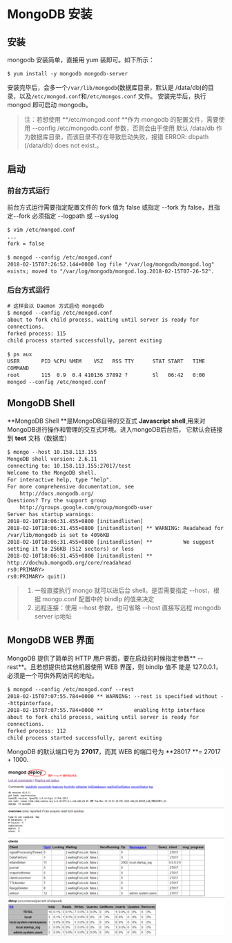 # MongoDB 安装
## 安装
mongodb 安装简单，直接用 yum 装即可。如下所示：
```
$ yum install -y mongodb mongodb-server
```
安装完毕后，会多一个`/var/lib/mongodb`(数据库目录，默认是 /data/db)的目录，以及`/etc/mongod.conf`和`/etc/mongos.conf` 文件。
安装完毕后，执行 mongod 即可启动 mongodb。
> 注：若想使用 **/etc/mongod.conf **作为 mongodb 的配置文件，需要使用 --config /etc/mongodb.conf 参数，否则会由于使用
默认 /data/db 作为数据库目录，而该目录不存在导致启动失败，报错 ERROR: dbpath (/data/db) does not exist.。

## 启动
### 前台方式运行
前台方式运行需要指定配置文件的 fork 值为 false 或指定 --fork 为 false，且指定--fork 必须指定 --logpath 或 --syslog
```
$ vim /etc/mongod.conf
...
fork = false

$ mongod --config /etc/mongod.conf
2018-02-15T07:26:52.144+0000 log file "/var/log/mongodb/mongod.log" exists; moved to "/var/log/mongodb/mongod.log.2018-02-15T07-26-52".
```

### 后台方式运行
```
# 这样会以 Daemon 方式启动 mongodb
$ mongod --config /etc/mongod.conf
about to fork child process, waiting until server is ready for connections.
forked process: 115
child process started successfully, parent exiting

$ ps aux
USER       PID %CPU %MEM    VSZ   RSS TTY      STAT START   TIME COMMAND
root       115  0.9  0.4 410136 37892 ?        Sl   06:42   0:00 mongod --config /etc/mongod.conf
```

## MongoDB Shell
**MongoDB Shell **是MongoDB自带的交互式 **Javascript shell**,用来对MongoDB进行操作和管理的交互式环境。进入mongoDB后台后，
它默认会链接到 **test** 文档（数据库）
```
$ mongo --host 10.158.113.155
MongoDB shell version: 2.6.11
connecting to: 10.158.113.155:27017/test
Welcome to the MongoDB shell.
For interactive help, type "help".
For more comprehensive documentation, see
    http://docs.mongodb.org/
Questions? Try the support group
    http://groups.google.com/group/mongodb-user
Server has startup warnings:
2018-02-10T18:06:31.455+0800 [initandlisten]
2018-02-10T18:06:31.455+0800 [initandlisten] ** WARNING: Readahead for /var/lib/mongodb is set to 4096KB
2018-02-10T18:06:31.455+0800 [initandlisten] **          We suggest setting it to 256KB (512 sectors) or less
2018-02-10T18:06:31.455+0800 [initandlisten] **          http://dochub.mongodb.org/core/readahead
rs0:PRIMARY>
rs0:PRIMARY> quit()
```
> 1. 一般直接执行 mongo 就可以进后台 shell。是否需要指定 --host，根据 mongo.conf 配置中的 bindIp 的值来决定
> 2. 远程连接：使用 --host 参数，也可省略 --host 直接写远程 mongodb server ip地址

## MongoDB WEB 界面
MongoDB 提供了简单的 HTTP 用户界面，要在启动的时候指定参数** --rest**。且若想提供给其他机器使用 WEB 界面，则 bindIp 值不
能是 127.0.0.1，必须是一个可供外网访问的地址。
```
$ mongod --config /etc/mongod.conf --rest
2018-02-15T07:07:55.784+0000 ** WARNING: --rest is specified without --httpinterface,
2018-02-15T07:07:55.784+0000 **          enabling http interface
about to fork child process, waiting until server is ready for connections.
forked process: 112
child process started successfully, parent exiting
```
MongoDB 的默认端口号为 **27017**，而其 WEB 的端口号为 **28017 **= 27017 + 1000.

![web](asset/web-ui.png)